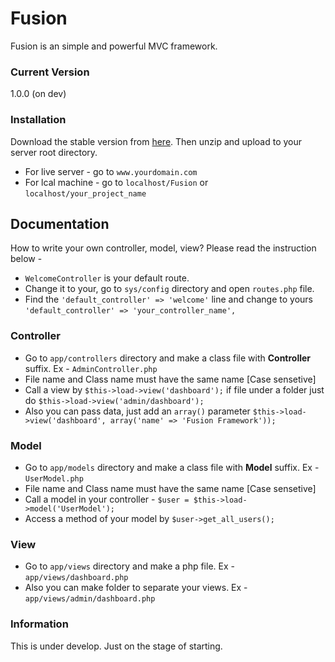 # Fusion
Fusion is an simple and powerful MVC framework.

### Current Version
1.0.0 (on dev)

### Installation
Download the stable version from [here](https://github.com/shahnewazshamim/fusion/archive/master.zip). Then unzip and upload to your server root directory.
 
* For live server - go to `www.yourdomain.com`
* For lcal machine - go to `localhost/Fusion` or `localhost/your_project_name`

## Documentation
How to write your own controller, model, view? Please read the instruction below -

* `WelcomeController` is your default route.
* Change it to your, go to `sys/config` directory and open `routes.php` file.
* Find the `'default_controller' => 'welcome'` line and change to yours `'default_controller' => 'your_controller_name',`

### Controller
* Go to `app/controllers` directory and make a class file with **Controller** suffix. Ex - `AdminController.php`
* File name and Class name must have the same name [Case sensetive]
* Call a view by `$this->load->view('dashboard');` if file under a folder just do `$this->load->view('admin/dashboard');`
* Also you can pass data, just add an `array()` parameter `$this->load->view('dashboard', array('name' => 'Fusion Framework'));`

### Model
* Go to `app/models` directory and make a class file with **Model** suffix. Ex - `UserModel.php`
* File name and Class name must have the same name [Case sensetive]
* Call a model in your controller - `$user = $this->load->model('UserModel');`
* Access a method of your model by `$user->get_all_users();`

### View
* Go to `app/views` directory and make a php file. Ex - `app/views/dashboard.php`
* Also you can make folder to separate your views. Ex - `app/views/admin/dashboard.php`

### Information
This is under develop. Just on the stage of starting.